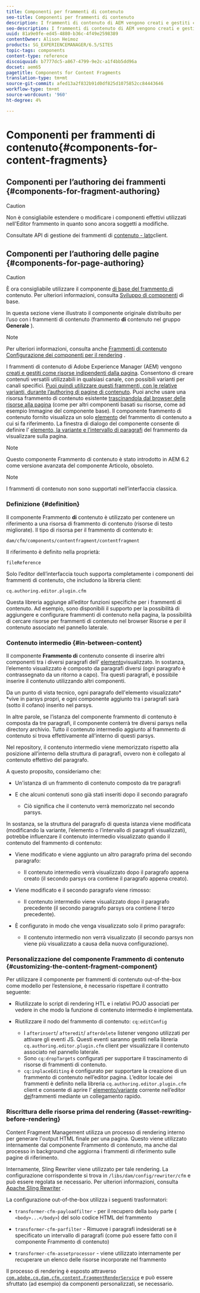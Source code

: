 ```yaml
---
title: Componenti per frammenti di contenuto
seo-title: Componenti per frammenti di contenuto
description: I frammenti di contenuto di AEM vengono creati e gestiti come risorse indipendenti dalle pagine
seo-description: I frammenti di contenuto di AEM vengono creati e gestiti come risorse indipendenti dalle pagine
uuid: 81a9e0fe-ed45-4880-b36c-4f49e2598389
contentOwner: Alison Heimoz
products: SG_EXPERIENCEMANAGER/6.5/SITES
topic-tags: components
content-type: reference
discoiquuid: b7777dc5-a867-4799-9e2c-a1f4bb5dd96a
docset: aem65
pagetitle: Components for Content Fragments
translation-type: tm+mt
source-git-commit: afed13a2f832b91d0df825d1075852cc84443646
workflow-type: tm+mt
source-wordcount: '960'
ht-degree: 4%

---
```



# Componenti per frammenti di contenuto{#components-for-content-fragments}

## Componenti per l’authoring dei frammenti {#components-for-fragment-authoring}

>[!CAUTION]
>
>Non è consigliabile estendere o modificare i componenti effettivi utilizzati nell&#39;Editor frammento in quanto sono ancora soggetti a modifiche.

Consultate API di gestione dei frammenti di [contenuto - lato](/help/sites-developing/customizing-content-fragments.md#the-content-fragment-management-api-client-side)client.

## Componenti per l’authoring delle pagine {#components-for-page-authoring}

>[!CAUTION]
>
>È ora consigliabile utilizzare il componente [di base del frammento di](https://helpx.adobe.com/experience-manager/core-components/using/content-fragment-component.html) contenuto. Per ulteriori informazioni, consulta [Sviluppo di componenti](https://helpx.adobe.com/experience-manager/core-components/using/developing.html) di base.
>
>In questa sezione viene illustrato il componente originale distribuito per l’uso con i frammenti di contenuto (frammento **di** contenuto nel gruppo **Generale** ).

>[!NOTE]
>
>Per ulteriori informazioni, consulta anche [Frammenti di contenuto Configurazione dei componenti per il rendering](/help/sites-developing/content-fragments-config-components-rendering.md) .

I frammenti di contenuto di Adobe Experience Manager (AEM) vengono [creati e gestiti come risorse indipendenti dalla pagina](/help/assets/content-fragments/content-fragments.md). Consentono di creare contenuti versatili utilizzabili in qualsiasi canale, con possibili varianti per canali specifici. [Puoi quindi utilizzare questi frammenti, con le relative varianti, durante l’authoring di pagine di contenuto](/help/sites-authoring/content-fragments.md). Puoi anche usare una risorsa frammento di contenuto esistente [trascinandola dal browser delle risorse alla pagina](/help/sites-authoring/content-fragments.md#adding-a-content-fragment-to-your-page) (come per altri componenti basati su risorse, come ad esempio Immagine del componente base). Il componente frammento di contenuto fornito visualizza un solo [elemento](/help/assets/content-fragments/content-fragments.md#constituent-parts-of-a-content-fragment) del frammento di contenuto a cui si fa riferimento. La finestra di dialogo del componente consente di definire l’ [elemento, la variante e l’intervallo di paragrafi](/help/assets/content-fragments/content-fragments.md#constituent-parts-of-a-content-fragment) del frammento da visualizzare sulla pagina.

>[!NOTE]
>
>Questo componente Frammento di contenuto è stato introdotto in AEM 6.2 come versione avanzata del componente Articolo, obsoleto.

>[!NOTE]
>
>I frammenti di contenuto non sono supportati nell’interfaccia classica.

### Definizione {#definition}

Il componente Frammento **di** contenuto è utilizzato per contenere un riferimento a una risorsa di frammento di contenuto (risorse di testo migliorate). Il tipo di risorsa per il frammento di contenuto è:

`dam/cfm/components/contentfragment/contentfragment`

Il riferimento è definito nella proprietà:

`fileReference`

Solo l’editor dell’interfaccia touch supporta completamente i componenti dei frammenti di contenuto, che includono la libreria client:

`cq.authoring.editor.plugin.cfm`

Questa libreria aggiunge all’editor funzioni specifiche per i frammenti di contenuto. Ad esempio, sono disponibili il supporto per la possibilità di aggiungere e configurare frammenti di contenuto nella pagina, la possibilità di cercare risorse per frammenti di contenuto nel browser Risorse e per il contenuto associato nel pannello laterale.

### Contenuto intermedio {#in-between-content}

Il componente **Frammento di** contenuto consente di inserire altri componenti tra i diversi paragrafi dell’ [elemento](/help/assets/content-fragments/content-fragments.md#constituent-parts-of-a-content-fragment)visualizzato. In sostanza, l’elemento visualizzato è composto da paragrafi diversi (ogni paragrafo è contrassegnato da un ritorno a capo). Tra questi paragrafi, è possibile inserire il contenuto utilizzando altri componenti.

Da un punto di vista tecnico, ogni paragrafo dell&#39;elemento visualizzato* *vive in parsys propri, e ogni componente aggiunto tra i paragrafi sarà (sotto il cofano) inserito nel parsys.

In altre parole, se l’istanza del componente frammento di contenuto è composta da tre paragrafi, il componente conterrà tre diversi parsys nella directory archivio. Tutto il contenuto intermedio aggiunto al frammento di contenuto si trova effettivamente all&#39;interno di questi parsys.

Nel repository, il contenuto intermedio viene memorizzato rispetto alla posizione all’interno della struttura di paragrafi, ovvero non è collegato al contenuto effettivo del paragrafo.

A questo proposito, consideriamo che:

* Un&#39;istanza di un frammento di contenuto composto da tre paragrafi
* E che alcuni contenuti sono già stati inseriti dopo il secondo paragrafo

   * Ciò significa che il contenuto verrà memorizzato nel secondo parsys.

In sostanza, se la struttura del paragrafo di questa istanza viene modificata (modificando la variante, l’elemento o l’intervallo di paragrafi visualizzati), potrebbe influenzare il contenuto intermedio visualizzato quando il contenuto del frammento di contenuto:

* Viene modificato e viene aggiunto un altro paragrafo prima del secondo paragrafo:

   * Il contenuto intermedio verrà visualizzato dopo il paragrafo appena creato (il secondo parsys ora contiene il paragrafo appena creato).

* Viene modificato e il secondo paragrafo viene rimosso:

   * Il contenuto intermedio viene visualizzato dopo il paragrafo precedente (il secondo paragrafo parsys ora contiene il terzo precedente).

* È configurato in modo che venga visualizzato solo il primo paragrafo:

   * Il contenuto intermedio non verrà visualizzato (il secondo parsys non viene più visualizzato a causa della nuova configurazione).

### Personalizzazione del componente Frammento di contenuto {#customizing-the-content-fragment-component}

Per utilizzare il componente per frammenti di contenuto out-of-the-box come modello per l’estensione, è necessario rispettare il contratto seguente:

* Riutilizzate lo script di rendering HTL e i relativi POJO associati per vedere in che modo la funzione di contenuto intermedio è implementata.
* Riutilizzare il nodo del frammento di contenuto: `cq:editConfig`

   * I `afterinsert`/ `afteredit`/ `afterdelete` listener vengono utilizzati per attivare gli eventi JS. Questi eventi saranno gestiti nella libreria `cq.authoring.editor.plugin.cfm` client per visualizzare il contenuto associato nel pannello laterale.
   * Sono `cq:dropTargets` configurati per supportare il trascinamento di risorse di frammenti di contenuto.
   * `cq:inplaceEditing` è configurato per supportare la creazione di un frammento di contenuto nell’editor pagina. L’editor locale dei frammenti è definito nella libreria `cq.authoring.editor.plugin.cfm` client e consente di aprire l’ [elemento/variante](/help/assets/content-fragments/content-fragments.md#constituent-parts-of-a-content-fragment) corrente nell’editor [dei](/help/assets/content-fragments/content-fragments-variations.md)frammenti mediante un collegamento rapido.

### Riscrittura delle risorse prima del rendering {#asset-rewriting-before-rendering}

Content Fragment Management utilizza un processo di rendering interno per generare l&#39;output HTML finale per una pagina. Questo viene utilizzato internamente dal componente Frammento di contenuto, ma anche dal processo in background che aggiorna i frammenti di riferimento sulle pagine di riferimento.

Internamente, Sling Rewriter viene utilizzato per tale rendering. La configurazione corrispondente si trova in `/libs/dam/config/rewriter/cfm` e può essere regolata se necessario. Per ulteriori informazioni, consulta [Apache Sling Rewriter](https://sling.apache.org/documentation/bundles/output-rewriting-pipelines-org-apache-sling-rewriter.html) .

La configurazione out-of-the-box utilizza i seguenti trasformatori:

* `transformer-cfm-payloadfilter` - per il recupero della `body` parte ( `<body>...</body>`) del solo codice HTML del frammento

* `transformer-cfm-parfilter` - Rimuove i paragrafi indesiderati se è specificato un intervallo di paragrafi (come può essere fatto con il componente Frammento di contenuto)
* `transformer-cfm-assetprocessor` - viene utilizzato internamente per recuperare un elenco delle risorse incorporate nel frammento

Il processo di rendering è esposto attraverso [`com.adobe.cq.dam.cfm.content.FragmentRenderService`](https://helpx.adobe.com/experience-manager/6-5/sites/developing/using/reference-materials/javadoc/com/adobe/cq/dam/cfm/ContentFragment.html) e può essere sfruttato (ad esempio) da componenti personalizzati, se necessario.
